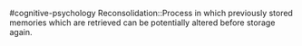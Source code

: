 #cognitive-psychology 
Reconsolidation::Process in which previously stored memories which are retrieved can be potentially altered before storage again.
<!--SR:!2024-04-07,1,230-->